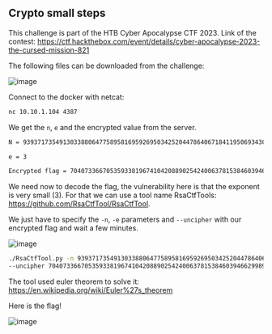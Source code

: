 ## Crypto small steps

This challenge is part of the HTB Cyber Apocalypse CTF 2023. 
Link of the contest: https://ctf.hackthebox.com/event/details/cyber-apocalypse-2023-the-cursed-mission-821

The following files can be downloaded from the challenge:

![image](https://user-images.githubusercontent.com/100348014/227995007-5b422347-1f43-472b-8615-866c76bdd48a.png)

Connect to the docker with netcat:
``` bash
nc 10.10.1.104 4387
```
We get the `n`, `e` and the encrypted value from the server.
``` bash
N = 9393717354913033880647758958169592695034252044786406718411950693430128104905399598219139104358833598546627301534964430000848448618761713843533892645664693
```
``` bash
e = 3
``` 
``` bash
Encrypted flag = 70407336670535933819674104208890254240063781538460394662998902860952366439176467447947737680952277637330523818962104685553250402512989897886053 
``` 
We need now to decode the flag, the vulnerability here is that the exponent is very small (3). For that we can use a tool name RsaCtfTools: https://github.com/RsaCtfTool/RsaCtfTool.

We just have to specify the `-n`, `-e` parameters and `--uncipher` with our encrypted flag and wait a few minutes.

![image](https://user-images.githubusercontent.com/100348014/228000315-58f0c516-1d55-441e-8131-523155ab14d9.png)
``` bash
./RsaCtfTool.py -n 9393717354913033880647758958169592695034252044786406718411950693430128104905399598219139104358833598546627301534964430000848448618761713843533892645664693 -e 3 
--uncipher 70407336670535933819674104208890254240063781538460394662998902860952366439176467447947737680952277637330523818962104685553250402512989897886053 
```

The tool used euler theorem to solve it: https://en.wikipedia.org/wiki/Euler%27s_theorem

Here is the flag!

![image](https://user-images.githubusercontent.com/100348014/228001732-98875984-6bca-420b-ad36-504faa6daad5.png)
